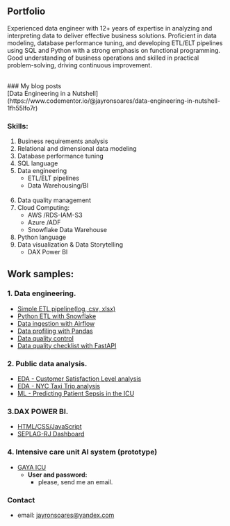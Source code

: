 ## Portfolio
Experienced data engineer with 12+ years of expertise in analyzing and interpreting data to deliver effective business solutions. Proficient in data modeling, database performance tuning, and developing ETL/ELT pipelines using SQL and Python with a strong emphasis on functional programming. Good understanding of business operations and skilled in practical problem-solving, driving continuous improvement.
 
<br>
### My blog posts<br>
[Data Engineering in a Nutshell](https://www.codementor.io/@jayronsoares/data-engineering-in-nutshell-1fh55lfo7r)

### Skills:
1. Business requirements analysis
2. Relational and dimensional data modeling
3. Database performance tuning
4. SQL language
5. Data engineering 
    - ETL/ELT pipelines
    - Data Warehousing/BI
    <br/><br/>
6. Data quality management
7. Cloud Computing: 
    - AWS /RDS-IAM-S3
    - Azure /ADF
    - Snowflake Data Warehouse
11. Python language
12. Data visualization & Data Storytelling 
    - DAX Power BI
    
## Work samples:

### 1. Data engineering.
- [Simple ETL pipeline(log, csv, xlsx)](https://github.com/jayronsoares/automated_data_engineering/blob/main/etl_pipe.py)
- [Python ETL with Snowflake](https://github.com/jayronsoares/snowflake_python/blob/main/snowflake_pandas.ipynb)
- [Data ingestion with Airflow](https://github.com/jayronsoares/Airflow-Data-Ingestion)
- [Data profiling with Pandas](https://github.com/jayronsoares/eda_profiling)
- [Data quality control](https://github.com/jayronsoares/healthcare_icu/blob/main/dqc.py)
- [Data quality checklist with FastAPI](https://github.com/jayronsoares/healthcare_icu/blob/main/data_quality_control_fastapi.py)

### 2. Public data analysis.
- [EDA - Customer Satisfaction Level analysis](https://github.com/jayronsoares/dados_publicos/blob/main/EDA.ipynb)
- [EDA - NYC Taxi Trip analysis](https://github.com/jayronsoares/taxi_trip_analysis/blob/main/analytics_engineer_case.ipynb)
- [ML - Predicting Patient Sepsis in the ICU](https://github.com/jayronsoares/healthcare_icu/blob/main/predict.py)

### 3.DAX POWER BI.
- [HTML/CSS/JavaScript](http://www.redeplan.planejamento.rj.gov.br/)
- [SEPLAG-RJ Dashboard](https://app.powerbi.com/view?r=eyJrIjoiZWFjM2U4ZjEtOGUwYS00NDZlLThkZmQtYjNiN2U0NDk1OTRjIiwidCI6ImRjYzllZTExLWQ1MTgtNDNmMS04YjNkLTEzYWE0NzBlMWNlZCJ9&pageName=ReportSection)

### 4. Intensive care unit AI system (prototype)
- [GAYA ICU](https://icu.gayaanalytics.com.br)
  - **User and password:**
    - please, send me an email.

### Contact ###
- email: jayronsoares@yandex.com
